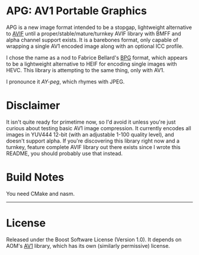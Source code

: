 # APG: AV1 Portable Graphics

APG is a new image format intended to be a stopgap, lightweight alternative to [AVIF](https://aomediacodec.github.io/av1-avif/) until a
proper/stable/mature/turnkey AVIF library with BMFF and alpha channel support exists. It is a
barebones format, only capable of wrapping a single AV1 encoded image along with an optional ICC
profile.

I chose the name as a nod to Fabrice Bellard's [BPG](https://bellard.org/bpg/) format, which appears
to be a lightweight alternative to HEIF for encoding single images with HEVC. This library is
attempting to the same thing, only with AV1.

I pronounce it *AY-peg*, which rhymes with JPEG.

# Disclaimer

It isn't quite ready for primetime now, so I'd avoid it unless you're just curious about testing
basic AV1 image compression. It currently encodes all images in YUV444 12-bit (with an adjustable
1-100 quality level), and doesn't support alpha. If you're discovering this library right now and a
turnkey, feature complete AVIF library out there exists since I wrote this README, you should
probably use that instead.

# Build Notes

You need CMake and nasm.

---

# License

Released under the Boost Software License (Version 1.0). It depends on AOM's
[AV1](https://aomedia.org/) library, which has its own (similarly permissive) license.
